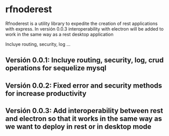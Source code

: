 # rfnoderest
Rfnoderest is a utility library to expedite the creation of rest applications with express. In versión 0.0.3 interoperability with electron will be added to work in the same way as a rest desktop application

Incluye routing, security, log ...

## Versión 0.0.1: Incluye routing, security, log, crud operations for sequelize mysql
## Versión 0.0.2: Fixed error and security methods for increase productivity
## Versión 0.0.3: Add interoperability between rest and electron so that it works in the same way as we want to deploy in rest or in desktop mode


